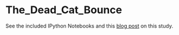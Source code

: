 # The_Dead_Cat_Bounce
See the included IPython Notebooks and this [blog post](http://kaushik316-blog.logdown.com/posts/1414156-the-dead-cat-bounce) on this study.
